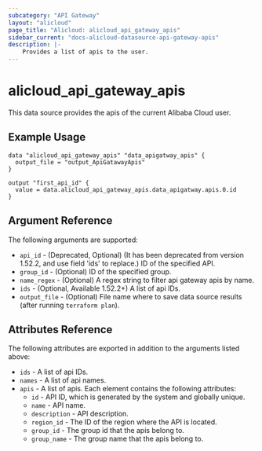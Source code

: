 ```yaml
---
subcategory: "API Gateway"
layout: "alicloud"
page_title: "Alicloud: alicloud_api_gateway_apis"
sidebar_current: "docs-alicloud-datasource-api-gateway-apis"
description: |-
    Provides a list of apis to the user.
---
```


# alicloud\_api\_gateway\_apis

This data source provides the apis of the current Alibaba Cloud user.

## Example Usage

```
data "alicloud_api_gateway_apis" "data_apigatway_apis" {
  output_file = "output_ApiGatawayApis"
}

output "first_api_id" {
  value = data.alicloud_api_gateway_apis.data_apigatway.apis.0.id
}
```

## Argument Reference

The following arguments are supported:

* `api_id` - (Deprecated, Optional) (It has been deprecated from version 1.52.2, and use field 'ids' to replace.) ID of the specified API.
* `group_id` - (Optional) ID of the specified group.
* `name_regex` - (Optional) A regex string to filter api gateway apis by name.
* `ids` - (Optional, Available 1.52.2+) A list of api IDs. 
* `output_file` - (Optional) File name where to save data source results (after running `terraform plan`).

## Attributes Reference

The following attributes are exported in addition to the arguments listed above:

* `ids` - A list of api IDs. 
* `names` - A list of api names. 
* `apis` - A list of apis. Each element contains the following attributes:
  * `id` - API ID, which is generated by the system and globally unique.
  * `name` - API name.
  * `description` - API description.
  * `region_id` - The ID of the region where the API is located.
  * `group_id` - The group id that the apis belong to.
  * `group_name` - The group name that the apis belong to.
